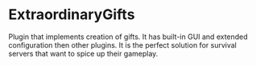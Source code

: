 # ExtraordinaryGifts
Plugin that implements creation of gifts. It has built-in GUI and extended configuration then other plugins. It is the perfect solution for survival servers that want to spice up their gameplay.
